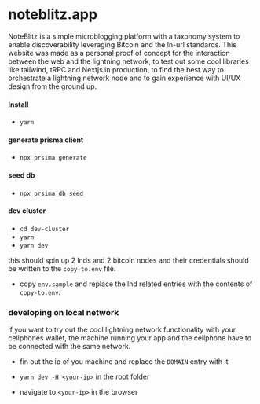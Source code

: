 # noteblitz.app

NoteBlitz is a simple microblogging platform with a taxonomy system to enable discoverability leveraging Bitcoin and the ln-url standards. This website was made as a personal proof of concept for the interaction between the web and the lightning network, to test out some cool libraries like tailwind, tRPC and Nextjs in production, to find the best way to orchestrate a lightning network node and to gain experience with UI/UX design from the ground up.

#### Install

* `yarn`

#### generate prisma client

* `npx prsima generate`

#### seed db

* `npx prsima db seed`

#### dev cluster

* `cd dev-cluster`
* `yarn`
* `yarn dev`

this should spin up 2 lnds and 2 bitcoin nodes and their credentials should be written to the `copy-to.env` file. 

* copy `env.sample` and replace the lnd related entries with the contents of `copy-to.env`.

### developing on local network

if you want to try out the cool lightning network functionality with your cellphones wallet, the machine running your app and the cellphone have to be connected with the same network.

* fin out the ip of you machine and replace the `DOMAIN` entry with it
* `yarn dev -H <your-ip>` in the root folder

* navigate to `<your-ip>` in the browser